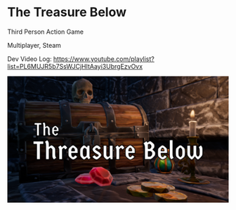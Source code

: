 # The Treasure Below

Third Person Action Game

Multiplayer, Steam

Dev Video Log: https://www.youtube.com/playlist?list=PL6MUJR5b7SsWJCjHItAayi3UbrgEzvOvx

![Alt text](https://github.com/orangutanz/TheTreasureBelow/blob/main/Source/MainCapsule.png "Screenshot")
